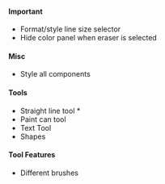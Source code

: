 #### Important
- Format/style line size selector
- Hide color panel when eraser is selected


#### Misc
- Style all components

#### Tools
- Straight line tool *
- Paint can tool
- Text Tool
- Shapes

#### Tool Features
- Different brushes
